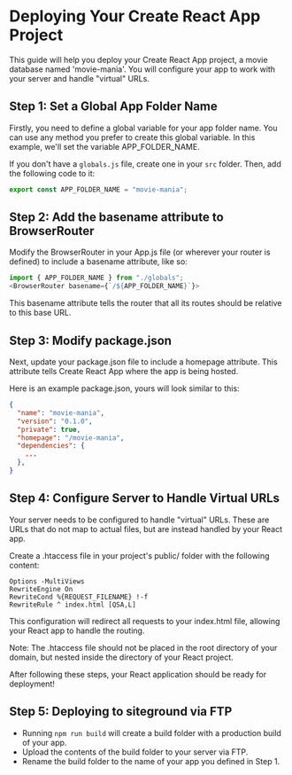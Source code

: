 # Deploying Your Create React App Project
This guide will help you deploy your Create React App project, a movie database named 'movie-mania'. You will configure your app to work with your server and handle "virtual" URLs.

## Step 1: Set a Global App Folder Name
Firstly, you need to define a global variable for your app folder name. You can use any method you prefer to create this global variable. In this example, we'll set the variable APP_FOLDER_NAME.

If you don't have a `globals.js` file, create one in your `src` folder. Then, add the following code to it:

```js
export const APP_FOLDER_NAME = "movie-mania";
```

## Step 2: Add the basename attribute to BrowserRouter
Modify the BrowserRouter in your App.js file (or wherever your router is defined) to include a basename attribute, like so:

```js
import { APP_FOLDER_NAME } from "./globals";
<BrowserRouter basename={`/${APP_FOLDER_NAME}`}>
```

This basename attribute tells the router that all its routes should be relative to this base URL.

## Step 3: Modify package.json
Next, update your package.json file to include a homepage attribute. This attribute tells Create React App where the app is being hosted.

Here is an example package.json, yours will look similar to this:

```json
{
  "name": "movie-mania",
  "version": "0.1.0",
  "private": true,
  "homepage": "/movie-mania",
  "dependencies": {
    ...
  },
}
```

## Step 4: Configure Server to Handle Virtual URLs
Your server needs to be configured to handle "virtual" URLs. These are URLs that do not map to actual files, but are instead handled by your React app.

Create a .htaccess file in your project's public/ folder with the following content:
```
Options -MultiViews
RewriteEngine On
RewriteCond %{REQUEST_FILENAME} !-f
RewriteRule ^ index.html [QSA,L]
```

This configuration will redirect all requests to your index.html file, allowing your React app to handle the routing.

Note: The .htaccess file should not be placed in the root directory of your domain, but nested inside the directory of your React project.

After following these steps, your React application should be ready for deployment!

## Step 5: Deploying to siteground via FTP

- Running `npm run build` will create a build folder with a production build of your app.
- Upload the contents of the build folder to your server via FTP.
- Rename the build folder to the name of your app you defined in Step 1.


